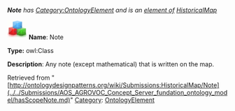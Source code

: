 ___Note__ has [Category:OntologyElement](../../Category/OntologyElement.md "Category:OntologyElement") and is an [element of](../../Property/ElementOf.md "Property:ElementOf") [HistoricalMap](../../Submissions/HistoricalMap.md "Submissions:HistoricalMap")_


  




[![Class](../../images/thumb/2/27/Class.gif/45px-Class.gif)](../../Image/Class.gif.md "Class")
__Name__: Note 


__Type:__ owl:Class 


__Description__: Any note (except mathematical) that is written on the map. 





Retrieved from "[http://ontologydesignpatterns.org/wiki/Submissions:HistoricalMap/Note](../../Submissions/AOS_AGROVOC_Concept_Server_fundation_ontology_model/hasScopeNote.md)"
 [Category](http://ontologydesignpatterns.org/wiki/Special:Categories "Special:Categories"): [OntologyElement](../../Category/OntologyElement.md "Category:OntologyElement")
